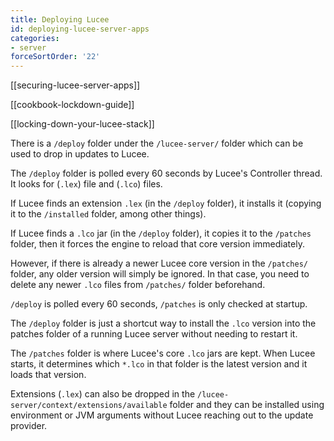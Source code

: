 ```yaml
---
title: Deploying Lucee
id: deploying-lucee-server-apps
categories:
- server
forceSortOrder: '22'
---
```


[[securing-lucee-server-apps]]

[[cookbook-lockdown-guide]]

[[locking-down-your-lucee-stack]]

There is a `/deploy` folder under the `/lucee-server/` folder which can be used to drop in updates to Lucee.

The `/deploy` folder is polled every 60 seconds by Lucee's Controller thread.  It looks for (`.lex`) file and (`.lco`) files.

If Lucee finds an extension `.lex` (in the `/deploy` folder), it installs it (copying it to the `/installed` folder, among other things).

If Lucee finds a `.lco` jar (in the `/deploy` folder), it copies it to the `/patches` folder, then it forces the engine to reload that core version immediately.

However, if there is already a newer Lucee core version in the `/patches/` folder, any older version will simply be ignored. In that case, you need to delete any newer `.lco` files from `/patches/` folder beforehand.

`/deploy` is polled every 60 seconds, `/patches` is only checked at startup.

The `/deploy` folder is just a shortcut way to install the `.lco` version into the patches folder of a running Lucee server without needing to restart it.

The `/patches` folder is where Lucee's core `.lco` jars are kept.  When Lucee starts, it determines which `*.lco` in that folder is the latest version and it loads that version. 

Extensions (`.lex`) can also be dropped in the `/lucee-server/context/extensions/available` folder and they can be installed using environment or JVM arguments without Lucee reaching out to the update provider.
